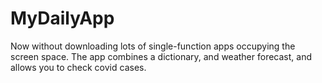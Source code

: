 # MyDailyApp
Now without downloading lots of single-function apps occupying the screen space.
The app combines a dictionary, and weather forecast, and allows you to check covid cases.
